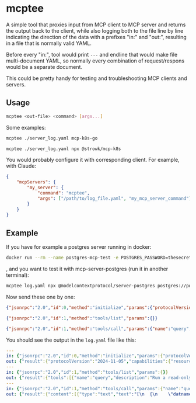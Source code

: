 # mcptee

A simple tool that proxies input from MCP client to MCP server and returns the output back to the client, while also logging both to the file line by line indicating the direction of the data with a prefixes "in:" and "out:", resulting in a file that is normally valid YAML.

Before every "in:", tool would print `---` and endline that would make file multi-document YAML, so normally every combination of request/respons would be a separate document.

This could be pretty handy for testing and troubleshooting MCP clients and servers.

## Usage

```bash
mcptee <out-file> <command> [args...]
```

Some examples:
```bash
mcptee ./server_log.yaml mcp-k8s-go

mcptee ./server_log.yaml npx @strowk/mcp-k8s
```

You would probably configure it with corresponding client. For example, with Claude:

```json
{
    "mcpServers": {
        "my_server": {
            "command": "mcptee",
            "args": ["/path/to/log_file.yaml", "my_mcp_server_command"]
        }
    }
}
```

## Example

If you have for example a postgres server running in docker:

```bash
docker run --rm --name postgres-mcp-test -e POSTGRES_PASSWORD=thesecret -p 7777:5432 postgres:latest
```

, and you want to test it with mcp-server-postgres (run it in another terminal):

```bash
mcptee log.yaml npx @modelcontextprotocol/server-postgres postgres://postgres:thesecret@localhost:7777
```

Now send these one by one:

```json
{"jsonrpc":"2.0","id":0,"method":"initialize","params":{"protocolVersion":"2024-11-05","capabilities":{},"clientInfo":{"name":"testing","version":"0.0.1"}}}

{"jsonrpc":"2.0","id":1,"method":"tools/list","params":{}}

{"jsonrpc":"2.0","id":1,"method":"tools/call","params":{"name":"query", "arguments": {"sql": "SELECT datname FROM pg_database"} }}
```

You should see the output in the `log.yaml` file like this:

```yaml
---
in: {"jsonrpc":"2.0","id":0,"method":"initialize","params":{"protocolVersion":"2024-11-05","capabilities":{},"clientInfo":{"name":"testing","version":"0.0.1"}}}
out: {"result":{"protocolVersion":"2024-11-05","capabilities":{"resources":{},"tools":{}},"serverInfo":{"name":"example-servers/postgres","version":"0.1.0"}},"jsonrpc":"2.0","id":0}
---
in: {"jsonrpc":"2.0","id":1,"method":"tools/list","params":{}}
out: {"result":{"tools":[{"name":"query","description":"Run a read-only SQL query","inputSchema":{"type":"object","properties":{"sql":{"type":"string"}}}}]},"jsonrpc":"2.0","id":1}
---
in: {"jsonrpc":"2.0","id":1,"method":"tools/call","params":{"name":"query", "arguments": {"sql": "SELECT datname FROM pg_database"} }}
out: {"result":{"content":[{"type":"text","text":"[\n  {\n    \"datname\": \"postgres\"\n  },\n  {\n    \"datname\": \"template1\"\n  },\n  {\n    \"datname\": \"template0\"\n  }\n]"}],"isError":false},"jsonrpc":"2.0","id":1}
```

